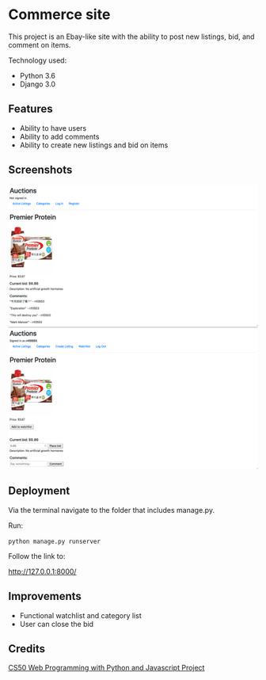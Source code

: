 # Commerce site

This project is an Ebay-like site with the ability to post new listings, bid, and comment on items.

Technology used:

- Python 3.6
- Django 3.0

## Features

- Ability to have users
- Ability to add comments
- Ability to create new listings and bid on items

## Screenshots

![Logged Out](screenshot/logged_out.png)
![Logged In](screenshot/logged_in.png)


## Deployment

Via the terminal navigate to the folder that includes manage.py.

Run:

`python manage.py runserver`

Follow the link to:

http://127.0.0.1:8000/

## Improvements

- Functional watchlist and category list
- User can close the bid

## Credits

[CS50 Web Programming with Python and Javascript Project](https://cs50.harvard.edu/web/2020/projects/2/commerce/)
